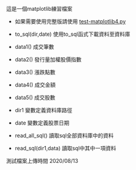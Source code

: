 這是一個matplotlib練習檔案

* 如果需要使用完整版請使用 [test-matplotlib4.py](./test-matplotlib4.py)

* to_sql(dir,date) 使用to_sql函式下載資料至資料庫

* data1() 成交筆數

* data2() 發行量加權股價指數

* data3() 漲跌點數

* data4() 成交金額

* data5() 成交股數

*  dir1 變數定義資料庫路徑

*  date 變數定義股票日期

*  read_all_sql() 讀取sql全部資料庫中的資料

*  read_sql(dir1,data) 讀取sql中其中一項資料

測試檔案上傳時間 2020/08/13